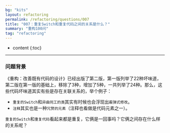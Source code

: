 ```yaml
---
bg: "kits"
layout: refactoring
permalink: /refactoring/questions/007
title: "007：重复Switch和重复代码之间的关系是什么？"
summary: "重构100问"
tag: "refactoring"
---
```

* content
{:toc}

---

### 问题背景

《重构：改善既有代码的设计》已经出版了第二版，第一版列举了22种坏味道，第二版在第一版的基础上，移除了3种，增加了5种，一共列举了24种。那么，这些代码坏味道其实有些是存在关联关系的，举个例子：

- `重复的Switch`和`异曲同工的类`其实有时候也会浮现出`霰弹式修改`。
- `注释`其实也是一种`冗赘的元素`（注释也看做是代码元素之一）。

`重复的Switch`和`重复代码`看起来都是重复，它俩是一回事吗？它俩之间存在什么样的关系呢？
